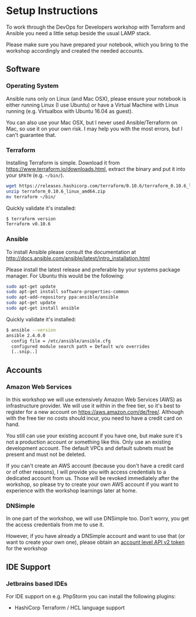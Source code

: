 # Setup Instructions

To work through the DevOps for Developers workshop with Terraform and Ansible you need a little setup beside the usual LAMP stack.

Please make sure you have prepared your notebook, which you bring to the workshop accordingly and created the needed accounts.

## Software

### Operating System

Ansible runs only on Linux (and Mac OSX), please ensure your notebook is either running Linux (I use Ubuntu) or have a Virtual Machine with Linux running (e.g. Virtualbox with Ubuntu 16.04 as guest).

You can also use your Mac OSX, but I never used Ansible/Terraform on Mac, so use it on your own risk. I may help you with the most errors, but I can't guarantee that.

### Terraform

Installing Terraform is simple. Download it from https://www.terraform.io/downloads.html, extract the binary and put it into your `$PATH` (e.g. `~/bin/`).

```bash
wget https://releases.hashicorp.com/terraform/0.10.6/terraform_0.10.6_linux_amd64.zip
unzip terraform_0.10.6_linux_amd64.zip
mv terraform ~/bin/
```

Quickly validate it's installed:

```bash
$ terraform version
Terraform v0.10.6
```

### Ansible

To install Ansible please consult the documentation at http://docs.ansible.com/ansible/latest/intro_installation.html

Please install the latest release and preferable by your systems package manager. For Ubuntu this would be the following:

```bash
sudo apt-get update
sudo apt-get install software-properties-common
sudo apt-add-repository ppa:ansible/ansible
sudo apt-get update
sudo apt-get install ansible
```

Quickly validate it's installed:

```bash
$ ansible --version
ansible 2.4.0.0
  config file = /etc/ansible/ansible.cfg
  configured module search path = Default w/o overrides
  [..snip..]
```

## Accounts

### Amazon Web Services

In this workshop we will use extensively Amazon Web Services (AWS) as infrastructure provider. We will use it within in the free tier, so it's best to register for a new account on https://aws.amazon.com/de/free/. Although with the free tier no costs should incur, you need to have a credit card on hand.

You still can use your existing account if you have one, but make sure it's not a production account or something like this. Only use an existing development account. The default VPCs and default subnets must be present and must not be deleted. 

If you can't create an AWS account (because you don't have a credit card or of other reasons), I will provide you with access credentials to a dedicated account from us. Those will be revoked immediately after the workshop, so please try to create your own AWS account if you want to experience with the workshop learnings later at home.

### DNSimple

In one part of the workshop, we will use DNSimple too. Don't worry, you get the access credentials from me to use it.

However, if you have already a DNSimple account and want to use that (or want to create your own one), please obtain an [account level API v2 token](https://support.dnsimple.com/articles/api-access-token/) for the workshop

## IDE Support

### Jetbrains based IDEs

For IDE support on e.g. PhpStorm you can install the following plugins:

- HashiCorp Terraform / HCL language support
